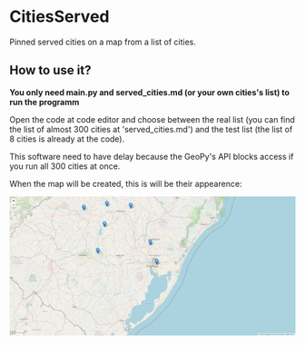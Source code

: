 # CitiesServed
Pinned served cities on a map from a list of cities.

## How to use it?
**You only need main.py and served_cities.md (or your own cities's list) to run the programm**

Open the code at code editor and choose between the real list (you can find the list of almost 300 cities at 'served_cities.md') and the test list (the list of 8 cities is already at the code).

This software need to have delay because the GeoPy's API blocks access if you run all 300 cities at once.

When the map will be created, this is will be their appearence:

![Served Cities](https://raw.githubusercontent.com/cesar-rolli/CitiesServed/main/served_cities.png)
